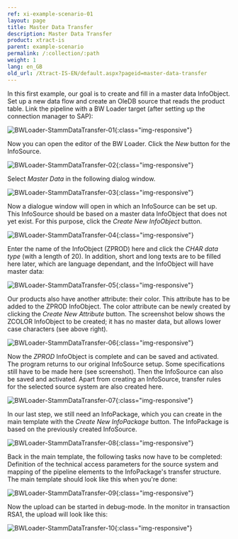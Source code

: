 ```yaml
---
ref: xi-example-scenario-01
layout: page
title: Master Data Transfer
description: Master Data Transfer
product: xtract-is
parent: example-scenario
permalink: /:collection/:path
weight: 1
lang: en_GB
old_url: /Xtract-IS-EN/default.aspx?pageid=master-data-transfer
---
```

In this first example, our goal is to create and fill in a master data InfoObject. Set up a new data flow and create an OleDB source that reads the product table. Link the pipeline with a BW Loader target (after setting up the connection manager to SAP):

![BWLoader-StammDataTransfer-01](/img/content/BWLoader-StammDataTransfer-01.png){:class="img-responsive"}


Now you can open the editor of the BW Loader. Click the *New* button for the InfoSource.

 
![BWLoader-StammDataTransfer-02](/img/content/BWLoader-StammDataTransfer-02.png){:class="img-responsive"}

Select *Master Data* in the following dialog window.

![BWLoader-StammDataTransfer-03](/img/content/BWLoader-StammDataTransfer-03.png){:class="img-responsive"}


Now a dialogue window will open in which an InfoSource can be set up. This InfoSource should be based on a master data InfoObject that does not yet exist. For this purpose, click the *Create New InfoObject* button.

![BWLoader-StammDataTransfer-04](/img/content/BWLoader-StammDataTransfer-04.png){:class="img-responsive"}


Enter the name of the InfoObject (ZPROD) here and click the *CHAR data type* (with a length of 20). In addition, short and long texts are to be filled here later, which are language dependant, and the InfoObject will have master data:


![BWLoader-StammDataTransfer-05](/img/content/BWLoader-StammDataTransfer-05.png){:class="img-responsive"}

Our products also have another attribute: their color. This attribute has to be added to the ZPROD InfoObject. The color attribute can be newly created by clicking the *Create New Attribute* button. The screenshot below shows the ZCOLOR InfoObject to be created; it has no master data, but allows lower case characters (see above right).

![BWLoader-StammDataTransfer-06](/img/content/BWLoader-StammDataTransfer-06.png){:class="img-responsive"}


Now the *ZPROD* InfoObject is complete and can be saved and activated. The program returns to our original InfoSource setup. Some specifications still have to be made here (see screenshot). Then the InfoSource can also be saved and activated. Apart from creating an InfoSource, transfer rules for the selected source system are also created here.

![BWLoader-StammDataTransfer-07](/img/content/BWLoader-StammDataTransfer-07.png){:class="img-responsive"}


In our last step, we still need an InfoPackage, which you can create in the main template with the *Create New InfoPackage* button. The InfoPackage is based on the previously created InfoSource.

![BWLoader-StammDataTransfer-08](/img/content/BWLoader-StammDataTransfer-08.png){:class="img-responsive"}


Back in the main template, the following tasks now have to be completed: Definition of the technical access parameters for the source system and mapping of the pipeline elements to the InfoPackage's transfer structure. The main template should look like this when you're done:

![BWLoader-StammDataTransfer-09](/img/content/BWLoader-StammDataTransfer-09.png){:class="img-responsive"}


Now the upload can be started in debug-mode. In the monitor in transaction RSA1, the upload will look like this:

![BWLoader-StammDataTransfer-10](/img/content/BWLoader-StammDataTransfer-10.png){:class="img-responsive"}